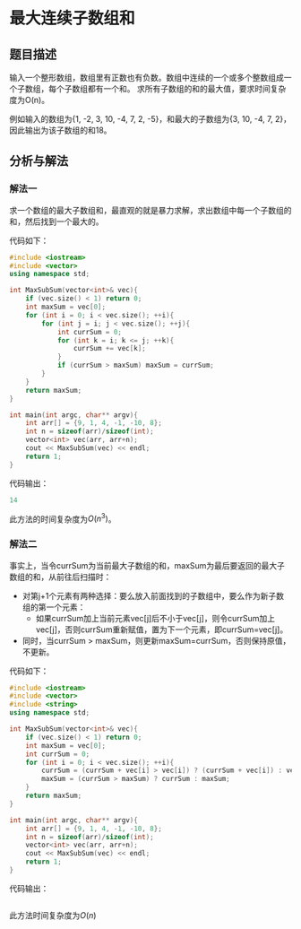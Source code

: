 # 最大连续子数组和

## 题目描述

输入一个整形数组，数组里有正数也有负数。数组中连续的一个或多个整数组成一个子数组，每个子数组都有一个和。 求所有子数组的和的最大值，要求时间复杂度为O(n)。

例如输入的数组为{1, -2, 3, 10, -4, 7, 2, -5}，和最大的子数组为{3, 10, -4, 7, 2}， 因此输出为该子数组的和18。

## 分析与解法

### 解法一

求一个数组的最大子数组和，最直观的就是暴力求解，求出数组中每一个子数组的和，然后找到一个最大的。

代码如下：

```c++
#include <iostream>
#include <vector>
using namespace std;

int MaxSubSum(vector<int>& vec){
    if (vec.size() < 1) return 0;
    int maxSum = vec[0];
    for (int i = 0; i < vec.size(); ++i){
        for (int j = i; j < vec.size(); ++j){
            int currSum = 0;
            for (int k = i; k <= j; ++k){
                currSum += vec[k];
            }
            if (currSum > maxSum) maxSum = currSum;
        }
    }
    return maxSum;
}

int main(int argc, char** argv){
    int arr[] = {9, 1, 4, -1, -10, 8};
    int n = sizeof(arr)/sizeof(int);
    vector<int> vec(arr, arr+n);
    cout << MaxSubSum(vec) << endl;
    return 1;
}
```

代码输出：

```c++
14
```

此方法的时间复杂度为$O(n^3)$。

### 解法二

事实上，当令currSum为当前最大子数组的和，maxSum为最后要返回的最大子数组的和，从前往后扫描时：

- 对第j+1个元素有两种选择：要么放入前面找到的子数组中，要么作为新子数组的第一个元素：
    - 如果currSum加上当前元素vec[j]后不小于vec[j]，则令currSum加上vec[j]，否则currSum重新赋值，置为下一个元素，即currSum=vec[j]。
- 同时，当currSum > maxSum，则更新maxSum=currSum，否则保持原值，不更新。

代码如下：

```c++
#include <iostream>
#include <vector>
#include <string>
using namespace std;

int MaxSubSum(vector<int>& vec){
    if (vec.size() < 1) return 0;
    int maxSum = vec[0];
    int currSum = 0;
    for (int i = 0; i < vec.size(); ++i){
        currSum = (currSum + vec[i] > vec[i]) ? (currSum + vec[i]) : vec[i];
        maxSum = (currSum > maxSum) ? currSum : maxSum;
    }
    return maxSum;
}

int main(int argc, char** argv){
    int arr[] = {9, 1, 4, -1, -10, 8};
    int n = sizeof(arr)/sizeof(int);
    vector<int> vec(arr, arr+n);
    cout << MaxSubSum(vec) << endl;
    return 1;
}
```

代码输出：

```c++

```

此方法时间复杂度为$O(n)$